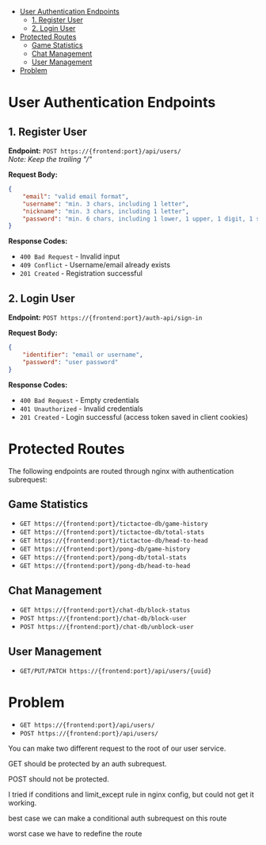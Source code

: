 - [User Authentication Endpoints](#user-authentication-endpoints)
	- [1. Register User](#1-register-user)
	- [2. Login User](#2-login-user)
- [Protected Routes](#protected-routes)
	- [Game Statistics](#game-statistics)
	- [Chat Management](#chat-management)
	- [User Management](#user-management)
- [Problem](#problem)

# User Authentication Endpoints

## 1. Register User
**Endpoint:** `POST https://{frontend:port}/api/users/`  
*Note: Keep the trailing "/"*

**Request Body:**

```json
{
    "email": "valid email format",
    "username": "min. 3 chars, including 1 letter",
    "nickname": "min. 3 chars, including 1 letter",
    "password": "min. 6 chars, including 1 lower, 1 upper, 1 digit, 1 symbol"
}
```

**Response Codes:**
- `400 Bad Request` - Invalid input
- `409 Conflict` - Username/email already exists
- `201 Created` - Registration successful

## 2. Login User
**Endpoint:** `POST https://{frontend:port}/auth-api/sign-in`

**Request Body:**
```json
{
    "identifier": "email or username",
    "password": "user password"
}
```

**Response Codes:**
- `400 Bad Request` - Empty credentials
- `401 Unauthorized` - Invalid credentials
- `201 Created` - Login successful (access token saved in client cookies)

# Protected Routes
The following endpoints are routed through nginx with authentication subrequest:

## Game Statistics
- `GET https://{frontend:port}/tictactoe-db/game-history`
- `GET https://{frontend:port}/tictactoe-db/total-stats`
- `GET https://{frontend:port}/tictactoe-db/head-to-head`
- `GET https://{frontend:port}/pong-db/game-history`
- `GET https://{frontend:port}/pong-db/total-stats`
- `GET https://{frontend:port}/pong-db/head-to-head`

## Chat Management
- `GET https://{frontend:port}/chat-db/block-status`
- `POST https://{frontend:port}/chat-db/block-user`
- `POST https://{frontend:port}/chat-db/unblock-user`

## User Management
- `GET/PUT/PATCH https://{frontend:port}/api/users/{uuid}`

# Problem
- `GET https://{frontend:port}/api/users/`
- `POST https://{frontend:port}/api/users/`

You can make two different request to the root of our user service.

GET should be protected by an auth subrequest.

POST should not be protected.

I tried if conditions and limit_except rule in nginx config, but could not get it working.

best case we can make a conditional auth subrequest on this route

worst case we have to redefine the route
